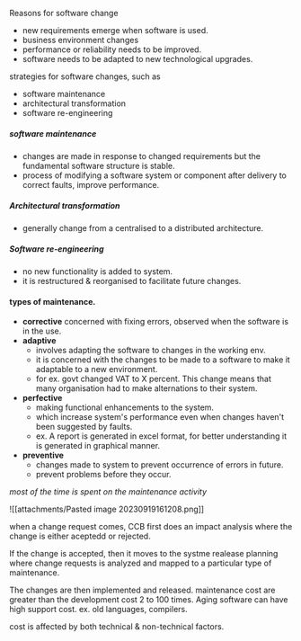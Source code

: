 
Reasons for software change
- new requirements emerge when software is used. 
- business environment changes
- performance or reliability needs to be improved. 
- software needs to be adapted to new technological upgrades. 

strategies for software changes, such as 
- software maintenance 
- architectural transformation
- software re-engineering 

##### software maintenance 
- changes are made in response to changed requirements but the fundamental software structure is stable. 
- process of modifying a software system or component after delivery to correct faults, improve performance. 

##### Architectural transformation 
- generally change from a centralised to a distributed architecture. 

##### Software re-engineering 
- no new functionality is added to system. 
- it is restructured & reorganised to facilitate future changes. 

#### types of maintenance. 
- **corrective** concerned with fixing errors, observed when the software is in the use. 
- **adaptive** 
	- involves adapting the software to changes in the working env. 
	- it is concerned with the changes to be made to a software to make it adaptable to a new environment. 
	- for ex. govt changed VAT to X percent. This change means that many organisation had to make alternations to their system. 
- **perfective** 
	- making functional enhancements to the system. 
	- which increase system's performance even when changes haven't been suggested by faults. 
	- ex. A report is generated in excel format, for better understanding it is generated in graphical manner.
- **preventive** 
	- changes made to system to prevent occurrence of errors in future. 
	- prevent problems before they occur. 

*most of the time is spent on the maintenance activity*


![[attachments/Pasted image 20230919161208.png]]


when a change request comes, CCB first does an impact analysis where the change is either aceptedd or rejected.

If the change is accepted, then it moves to the systme realease planning where change requests is analyzed and mapped to a particular type of maintenance. 

The changes are then implemented and released. maintenance cost are greater than the development cost 2 to 100 times.
Aging software can have high support cost. 
ex. old languages, compilers.

cost is affected by both technical & non-technical factors. 

